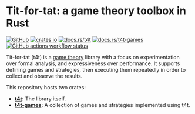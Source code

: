 # Tit-for-tat: a game theory toolbox in Rust

[![GitHub](https://img.shields.io/badge/github-walkie%2Ftit--for--tat-mediumorchid?logo=github)][github-repo]
[![crates.io](https://img.shields.io/crates/v/t4t?label=crates.io)][t4t-crates]
[![docs.rs/t4t](https://img.shields.io/badge/docs.rs-t4t-blue?logo=docs.rs)][t4t-docs]
[![docs.rs/t4t-games](https://img.shields.io/badge/docs.rs-t4t--games-blue?logo=docs.rs)][games-docs]
[![GitHub actions workflow status](https://img.shields.io/github/actions/workflow/status/walkie/tit-for-tat/rust.yml?logo=rust)][github-build]

Tit-for-tat (t4t) is a [game theory](https://en.wikipedia.org/wiki/Game_theory) library with a
focus on experimentation over formal analysis, and expressiveness over performance. It supports
defining games and strategies, then executing them repeatedly in order to collect and observe the
results.

This repository hosts two crates:

- **[t4t][t4t-crates]:** The library itself.
- **[t4t-games][games-crates]:** A collection of games and strategies implemented using t4t.


[github-repo]: https://github.com/walkie/tit-for-tat
[github-build]: https://github.com/walkie/tit-for-tat/actions
[t4t-crates]: https://crates.io/crates/t4t
[t4t-docs]: https://docs.rs/t4t
[games-crates]: https://crates.io/crates/t4t-games
[games-docs]: https://docs.rs/t4t-games
